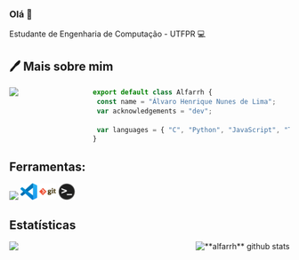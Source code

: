### Olá 👋

Estudante de Engenharia de Computação - UTFPR 💻

## 🖊 Mais sobre mim

<img align="left" width="150" src=https://c.tenor.com/bQCHJwgCNuMAAAAM/kitten-cat.gif/>

```typescript
export default class Alfarrh {
 const name = "Álvaro Henrique Nunes de Lima";
 var acknowledgements = "dev";

 var languages = { "C", "Python", "JavaScript", "TypeScript" }; 
}
```

## **Ferramentas:**  

<code><img height="30" src="https://cdn-icons-png.flaticon.com/512/2306/2306173.png"></code>
<code><img height="30" src="https://raw.githubusercontent.com/github/explore/80688e429a7d4ef2fca1e82350fe8e3517d3494d/topics/visual-studio-code/visual-studio-code.png"></code>
<code><img height="30" src="https://raw.githubusercontent.com/github/explore/80688e429a7d4ef2fca1e82350fe8e3517d3494d/topics/git/git.png"></code>
<code><img height="30" src="https://raw.githubusercontent.com/github/explore/80688e429a7d4ef2fca1e82350fe8e3517d3494d/topics/terminal/terminal.png"></code>

## **Estatísticas**

<a href="https://github.com/Gurupreet">
  <img align="left" src="https://github-readme-stats.vercel.app/api/top-langs/?username=alfarrh&theme=dracula" />
</a>

<a href="https://github.com/Gurupreet">
 <img align="right" src="https://github-readme-stats.vercel.app/api?username=alfarrh&show_icons=true&theme=dracula&line_height=27&hide=stars" alt="**alfarrh** github stats"/>
</a>
